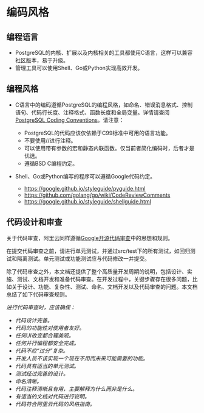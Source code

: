 # 编码风格

## 编程语言

* PostgreSQL的内核、扩展以及内核相关的工具都使用C语言，这样可以兼容社区版本，易于升级。
* 管理工具可以使用Shell、Go或Python实现高效开发。

## 编程风格

* C语言中的编码遵循PostgreSQL的编程风格，如命名、错误消息格式、控制语句、代码行长度、注释格式、函数长度和全局变量。详情请查阅[PostgreSQL Coding Conventions](https://www.postgresql.org/docs/12/source.html)。请注意：
  * PostgreSQL的代码应该仅依赖于C99标准中可用的语言功能。
  * 不要使用//进行注释。
  * 可以使用带有参数的宏和静态内联函数。仅当前者简化编码时，后者才是优选。
  * 遵循BSD C编程约定。

* Shell、Go或Python编写的程序可以遵循Google代码约定。
  * <https://google.github.io/styleguide/pyguide.html>
  * <https://github.com/golang/go/wiki/CodeReviewComments>
  * <https://google.github.io/styleguide/shellguide.html>

## 代码设计和审查

关于代码审查，阿里云同样遵循[Google开源代码审查](https://github.com/google/eng-practices/blob/master/review/index.md)中的思想和规则。

在提交代码审查之前，请进行单元测试，并通过src/test下的所有测试，如回归测试和隔离测试。单元测试或功能测试应与代码修改一并提交。

除了代码审查之外，本文档还提供了整个高质量开发周期的说明，包括设计、实施、测试、文档开发和准备代码审查。在开发过程中，关键步骤存在很多问题，比如关于设计、功能、复杂性、测试、命名、文档开发以及代码审查的问题。本文档总结了如下代码审查规则。

*进行代码审查时，应该确保：*

* *代码设计完善。*
* *代码的功能性对使用者友好。*
* *任何UI改变都合理美观。*
* *任何并行编程都安全完成。*
* *代码不应“过分”复杂。*
* *开发人员不该实现一个现在不用而未来可能需要的功能。*
* *代码具有适当的单元测试。*
* *测试经过完善的设计。*
* *命名清晰。*
* *代码注释清晰且有用，主要解释为什么而非是什么。*
* *有适当的文档对代码进行说明。*
* *代码符合阿里云代码的风格指南。*
